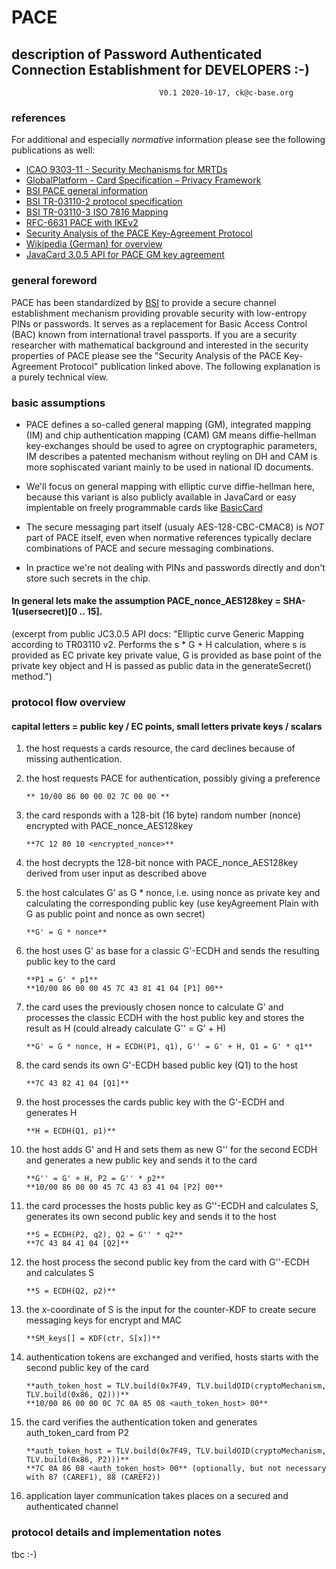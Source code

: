 # PACE
## description of Password Authenticated Connection Establishment for DEVELOPERS :-)
                                     V0.1 2020-10-17, ck@c-base.org

### references

For additional and especially _normative_ information please see the following publications as well:

* [ICAO 9303-11 - Security Mechanisms for MRTDs](https://www.icao.int/publications/Documents/9303_p11_cons_en.pdf)
* [GlobalPlatform - Card Specification – Privacy Framework](https://globalplatform.org/wp-content/uploads/2017/02/GPC_Privacy_Framework_v1.0_Pub_Rls.pdf)
* [BSI PACE general information](https://www.bsi.bund.de/EN/Topics/ElectrIDDocuments/SecurityMechanisms/securPACE/securitymechanismsPACE.html)
* [BSI TR-03110-2 protocol specification](https://www.bsi.bund.de/SharedDocs/Downloads/EN/BSI/Publications/TechGuidelines/TR03110/BSI_TR-03110_Part-2-V2_2.pdf?__blob=publicationFile&v=3)
* [BSI TR-03110-3 ISO 7816 Mapping](https://www.bsi.bund.de/SharedDocs/Downloads/EN/BSI/Publications/TechGuidelines/TR03110/BSI_TR-03110_Part-3-V2_2.pdf?__blob=publicationFile&v=2)
* [RFC-6631 PACE with IKEv2](https://tools.ietf.org/html/rfc6631)
* [Security Analysis of the PACE Key-Agreement Protocol](https://eprint.iacr.org/2009/624)
* [Wikipedia (German) for overview](https://de.wikipedia.org/wiki/Password_Authenticated_Connection_Establishment)
* [JavaCard 3.0.5 API for PACE GM key agreement](https://docs.oracle.com/javacard/3.0.5/api/javacard/security/KeyAgreement.html#ALG_EC_PACE_GM)

### general foreword

PACE has been standardized by [BSI](https://www.bsi.bund.de) to provide a secure channel establishment mechanism providing provable security with low-entropy PINs or passwords. It serves as a replacement for Basic Access Control (BAC) known from international travel passports. If you are a security researcher with mathematical background and interested in the security properties of PACE please see the "Security Analysis of the PACE Key-Agreement Protocol" publication linked above. The following explanation is a purely technical view.

### basic assumptions

* PACE defines a so-called general mapping (GM), integrated mapping (IM) and chip authentication mapping (CAM)
  GM means diffie-hellman key-exchanges should be used to agree on cryptographic parameters, IM describes a patented mechanism without reyling on DH and CAM is more sophiscated     variant mainly to be used in national ID documents.
  
* We'll focus on general mapping with elliptic curve diffie-hellman here, because this variant is also publicly available in JavaCard or easy implentable on freely programmable cards like [BasicCard](http://www.basiccard.com/)

* The secure messaging part itself (usualy AES-128-CBC-CMAC8) is _NOT_ part of PACE itself, even when normative references typically declare combinations of PACE and secure messaging combinations.

* In practice we're not dealing with PINs and passwords directly and don't store such secrets in the chip.
#### In general lets make the assumption PACE_nonce_AES128key = SHA-1(usersecret)[0 .. 15].

  (excerpt from public JC3.0.5 API docs: "Elliptic curve Generic Mapping according to TR03110 v2. Performs the s * G + H calculation, where s is provided as EC private key
  private value, G is provided as base point of the private key object and H is passed as public data in the generateSecret() method.")

### protocol flow overview
#### capital letters = public key / EC points, small letters private keys / scalars

01) the host requests a cards resource, the card declines because of missing authentication.

02) the host requests PACE for authentication, possibly giving a preference

        ** 10/00 86 00 00 02 7C 00 00 **
        
03) the card responds with a 128-bit (16 byte) random number (nonce) encrypted with PACE_nonce_AES128key

        **7C 12 80 10 <encrypted_nonce>**
        
04) the host decrypts the 128-bit nonce with PACE_nonce_AES128key derived from user input as described above

05) the host calculates G' as G * nonce, i.e. using nonce as private key and calculating the corresponding public key (use keyAgreement Plain with G as public point and nonce as own secret)

        **G' = G * nonce**
        
06) the host uses G' as base for a classic G'-ECDH and sends the resulting public key to the card

        **P1 = G' * p1**
        **10/00 86 00 00 45 7C 43 81 41 04 [P1] 00**
  
07) the card uses the previously chosen nonce to calculate G' and processes the classic ECDH with the host public key and stores the result as H (could already calculate G'' = G' + H)

        **G' = G * nonce, H = ECDH(P1, q1), G'' = G' + H, Q1 = G' * q1**
  
08) the card sends its own G'-ECDH based public key (Q1) to the host

        **7C 43 82 41 04 [Q1]**
  
09) the host processes the cards public key with the G'-ECDH and generates H

        **H = ECDH(Q1, p1)**
  
10) the host adds G' and H and sets them as new G'' for the second ECDH and generates a new public key and sends it to the card

        **G'' = G' + H, P2 = G'' * p2**
        **10/00 86 00 00 45 7C 43 83 41 04 [P2] 00**
  
11) the card processes the hosts public key as G''-ECDH and calculates S, generates its own second public key and sends it to the host

        **S = ECDH(P2, q2), Q2 = G'' * q2**
        **7C 43 84 41 04 [Q2]**

12) the host process the second public key from the card with G''-ECDH and calculates S

        **S = ECDH(Q2, p2)**
        
13) the x-coordinate of S is the input for the counter-KDF to create secure messaging keys for encrypt and MAC

        **SM_keys[] = KDF(ctr, S[x])**
        
14) authentication tokens are exchanged and verified, hosts starts with the second public key of the card

        **auth_token_host = TLV.build(0x7F49, TLV.buildOID(cryptoMechanism, TLV.build(0x86, Q2)))**
        **10/00 86 00 00 0C 7C 0A 85 08 <auth_token_host> 00**

16) the card verifies the authentication token and generates auth_token_card from P2

        **auth_token_host = TLV.build(0x7F49, TLV.buildOID(cryptoMechanism, TLV.build(0x86, P2)))**
        **7C 0A 86 08 <auth_token_host> 00** (optionally, but not necessary with 87 (CAREF1), 88 (CAREF2))

16) application layer communication takes places on a secured and authenticated channel
        

### protocol details and implementation notes

tbc :-)




